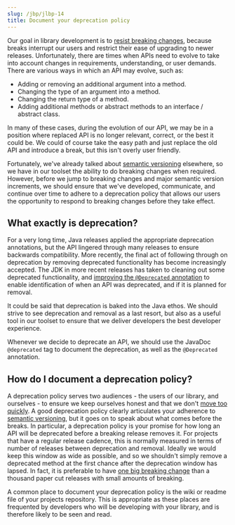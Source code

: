 ```yaml
---
slug: /jbp/jlbp-14
title: Document your deprecation policy
---
```


Our goal in library development is to [resist breaking changes](/JLBP-6), because breaks interrupt our users and restrict their ease of upgrading to newer releases. Unfortunately, there are times when APIs need to evolve to take into account changes in requirements, understanding, or user demands. There are various ways in which an API may evolve, such as:

* Adding or removing an additional argument into a method.
* Changing the type of an argument into a method.
* Changing the return type of a method.
* Adding additional methods or abstract methods to an interface / abstract class.

In many of these cases, during the evolution of our API, we may be in a position where replaced API is no longer relevant, correct, or the best it could be. We could of course take the easy path and just replace the old API and introduce a break, but this isn't overly user friendly. 

Fortunately, we've already talked about [semantic versioning](/JLBP-5) elsewhere, so we have in our toolset the ability to do breaking changes when required. However, before we jump to breaking changes and major semantic version increments, we should ensure that we've developed, communicate, and continue over time to adhere to a deprecation policy that allows our users the opportunity to respond to breaking changes before they take effect.

## What exactly is deprecation?

For a very long time, Java releases applied the appropriate deprecation annotations, but the API lingered through many releases to ensure backwards compatibility. More recently, the final act of following through on deprecation by removing deprecated functionality has become increasingly accepted. The JDK in more recent releases has taken to cleaning out some deprecated functionality, and [improving the `@Deprecated` annotation](https://openjdk.java.net/jeps/277) to enable identification of when an API was deprecated, and if it is planned for removal.

It could be said that deprecation is baked into the Java ethos. We should strive to see deprecation and removal as a last resort, but also as a useful tool in our toolset to ensure that we deliver developers the best developer experience.

Whenever we decide to deprecate an API, we should use the JavaDoc `@deprecated` tag to document the deprecation, as well as the `@Deprecated` annotation.

## How do I document a deprecation policy?

A deprecation policy serves two audiences - the users of our library, and ourselves - to ensure we keep ourselves honest and that we don't [move too quickly](/JLBP-6). A good deprecation policy clearly articulates your adherence to [semantic versioning](/JLBP-5), but it goes on to speak about what comes before the breaks. In particular, a deprecation policy is your promise for how long an API will be deprecated before a breaking release removes it. For projects that have a regular release cadence, this is normally measured in terms of number of releases between deprecation and removal. Ideally we would keep this window as wide as possible, and so we shouldn't simply remove a deprecated method at the first chance after the deprecation window has lapsed. In fact, it is preferable to have [one big breaking change](/JLBP-6) than a thousand paper cut releases with small amounts of breaking.

A common place to document your deprecation policy is the wiki or readme file of your projects repository. This is appropriate as these places are frequented by developers who will be developing with your library, and is therefore likely to be seen and read.